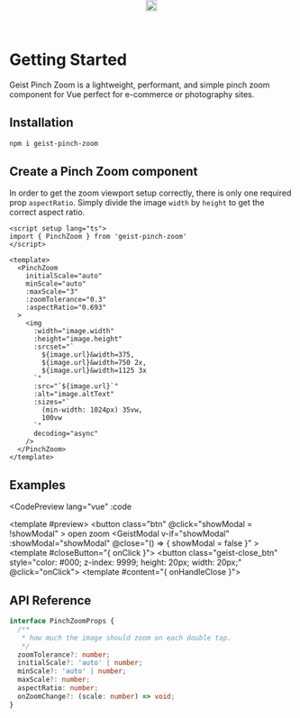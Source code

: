 <script setup>
import { ref, Teleport } from 'vue'
import CodePreview from './.vitepress/components/CodePreview.vue'
import GeistModal from './.vitepress/components/GeistModal.vue'
import CloseIcon from './.vitepress/components/CloseIcon.vue'
import { PinchZoom } from '../lib'

const code = `
<script setup lang=\"ts\">
import { PinchZoom } from 'geist-pinch-zoom'
<\/script>

<template>
  <div style="position: fixed; left: 0; top: 0; display: flex; height: 100%; width: 100%; justify-content: center; z-index: 999;">
    <div style="z-index: 999; align-items: center; position: relative; height: 100%; width: 100%; display: flex; flex-direction: column; outline: none;">
      <div style="margin: 0; padding: 0; display: flex; flex-direction: column; height: 100%; transform: translateZ(0); overflow-x: hidden; overflow-y: scroll;">
        <PinchZoom
          initialScale="auto"
          minScale="auto"
          :maxScale="3"
          :zoomTolerance="0.3"
          :aspectRatio="0.693"
        >
          <img
            :width="image.width"
            :height="image.height"
            :srcset="\`
              \${image.url}&width=375,
              \${image.url}&width=750 2x,
              \${image.url}&width=1125 3x
            \`"
            :src="\`\${image.url}\`"
            :alt="image.altText"
            :sizes="\`
              (min-width: 1024px) 35vw,
              100vw
            \`"
            decoding="async"
          />
        </PinchZoom>
      </div>
    </div>
  </div>
</template>
`

const showModal = ref(false)
</script>

# Getting Started

Geist Pinch Zoom is a lightweight, performant, and simple pinch zoom component for Vue perfect for e-commerce or photography sites.

## Installation

```sh
npm i geist-pinch-zoom
```

## Create a Pinch Zoom component

In order to get the zoom viewport setup correctly, there is only one required prop `aspectRatio`. Simply divide the image `width` by `height` to get the correct aspect ratio.

```vue
<script setup lang="ts">
import { PinchZoom } from 'geist-pinch-zoom'
</script>

<template>
  <PinchZoom
    initialScale="auto"
    minScale="auto"
    :maxScale="3"
    :zoomTolerance="0.3"
    :aspectRatio="0.693"
  >
    <img
      :width="image.width"
      :height="image.height"
      :srcset="`
        ${image.url}&width=375,
        ${image.url}&width=750 2x,
        ${image.url}&width=1125 3x
      `"
      :src="`${image.url}`"
      :alt="image.altText"
      :sizes="`
        (min-width: 1024px) 35vw,
        100vw
      `"
      decoding="async"
    />
  </PinchZoom>
</template>
```

## Examples

<CodePreview
  lang="vue"
  :code
>
  <template #preview>
    <button
      class="btn"
      @click="showModal = !showModal"
    >
      open zoom
    </button>
    <Teleport to="body">
      <GeistModal
        v-if="showModal"
        :showModal="showModal"
        @close="() => {
          showModal = false
        }"
      >
        <template #closeButton="{ onClick }">
          <button class="geist-close_btn" style="color: #000; z-index: 9999; height: 20px; width: 20px;" @click="onClick">
            <CloseIcon />
          </button>
        </template>
        <template #content="{ onHandleClose }">
          <div style="position: fixed; left: 0; top: 0; display: flex; height: 100%; width: 100%; justify-content: center; z-index: 999;">
            <div style="z-index: 999; align-items: center; position: relative; height: 100%; width: 100%; display: flex; flex-direction: column; outline: none;">
              <div style="margin: 0; padding: 0; display: flex; flex-direction: column; height: 100%; transform: translateZ(0); overflow-x: hidden; overflow-y: scroll;">
                <PinchZoom
                  initialScale="auto"
                  minScale="auto"
                  :maxScale="3"
                  :zoomTolerance="0.3"
                  :aspectRatio="0.693"
                >
                  <img
                    srcset=""
                    src="/shoes2.webp"
                    style="position: relative; width: 100%; display: block; height: auto; max-width: 100%; text-align: center;"
                  />
                </PinchZoom>
              </div>
            </div>
          </div>
        </template>
      </GeistModal>
    </Teleport>
  </template>
</CodePreview>

## API Reference

```ts
interface PinchZoomProps {
  /**
   * how much the image should zoom on each double tap.
   */
  zoomTolerance?: number;
  initialScale?: 'auto' | number;
  minScale?: 'auto' | number;
  maxScale?: number;
  aspectRatio: number;
  onZoomChange?: (scale: number) => void;
}
```